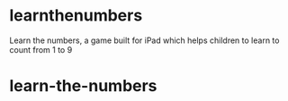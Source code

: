 # learnthenumbers
Learn the numbers, a game built for iPad which helps children to learn to count from 1 to 9
# learn-the-numbers
